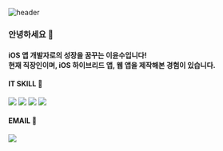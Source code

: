 ![header](https://capsule-render.vercel.app/api?type=soft&color=194d52&height=300&section=header&text=LEEYOONSU%20%20%20%20%20%20%20%20%20%20%20%20&fontSize=45&fontColor=e8e6cf&textBg=true&fontAlign=50&fontAlignY=50&&desc=이윤수&descSize=25&descAlign=50&descAlignY=72)
### 안녕하세요 👋

#### iOS 앱 개발자로의 성장을 꿈꾸는 이윤수입니다! <br> 현재 직장인이며, iOS 하이브리드 앱, 웹 앱을 제작해본 경험이 있습니다. 


<div align=left>
 <h4>IT SKILL 💪</h4>
 <img src="https://img.shields.io/badge/Swift-F05138?style=flat-square&logo=Swift&logoColor=white"/>
 <img src="https://img.shields.io/badge/RxSwift-8D1F89?style=flat-square&logo=ReactiveX&logoColor=white"/>
 <img src="https://img.shields.io/badge/SwiftUI-2396F3?style=flat-square&logo=UIKit&logoColor=white"/>
 <img src="https://img.shields.io/badge/Xcode-147EFB?style=flat-square&logo=Xcode&logoColor=white"/>
</div>

<div align=left>
  <h4>EMAIL 📧 </h4>
    <a href="mailto:ysleedev01@gmail.com" target="_blank">
    <img src="https://img.shields.io/badge/ysleedev01@gmail.com-EA4335?style=flat-square&logo=Gmail&logoColor=white"/></a>
    </a>
</div>
